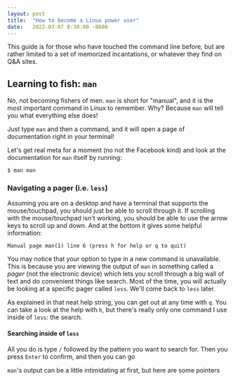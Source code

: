 ```yaml
---
layout: post
title:  "How to become a Linux power user"
date:   2022-03-07 8:30:00 -0600
---
```


This guide is for those who have touched the command line before, but are rather limited to a set of memorized incantations, or whatever they find on Q&A sites.

## Learning to fish: `man`
No, not becoming fishers of men. `man` is short for "manual", and it is the most important command in Linux to remember. Why? Because `man` will tell you what everything else does!

Just type `man` and then a command, and it will open a page of documentation right in your terminal!

Let's get real meta for a moment (no not the Facebook kind) and look at the documentation for `man` itself by running:

```
$ man man
```

### Navigating a pager (i.e. `less`)
Assuming you are on a desktop and have a terminal that supports the mouse/touchpad, you should just be able to scroll through it. If scrolling with the mouse/touchpad isn't working, you should be able to use the arrow keys to scroll up and down. And at the bottom it gives some helpful information:

```
Manual page man(1) line 6 (press h for help or q to quit)
```

You may notice that your option to type in a new command is unavailable. This is because you are viewing the output of `man` in something called a _pager_ (not the electronic device) which lets you scroll through a big wall of text and do convenient things like search. Most of the time, you will actually be looking at a specific pager called `less`. We'll come back to `less` later.

As explained in that neat help string, you can get out at any time with `q`. You can take a look at the help with `h`, but there's really only one command I use inside of `less`: the search.

#### Searching inside of `less`
All you do is type `/` followed by the pattern you want to search for. Then you press `Enter` to confirm, and then you can go 

`man`'s output can be a little intimidating at first, but here are some pointers 